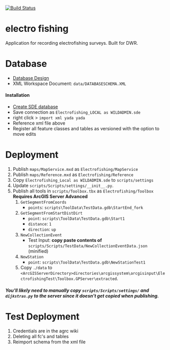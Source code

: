 [![Build Status](https://travis-ci.com/agrc/electrofishing.svg?branch=master)](https://travis-ci.com/agrc/electrofishing)

# electro fishing
Application for recording electrofishing surveys. Built for DWR.

# Database
- [Database Design](https://docs.google.com/spreadsheets/d/1_LhNljqvb9GMxpMWlx_CnQo9FuZ5MNwoO3jzTORcxn0/edit#gid=0)
- XML Workspace Document: `data/DATABASESCHEMA.XML`

#### Installation
- [Create SDE database](http://wiki.agrc.utah.gov/sql-server-set-up-on-dev-machine/)
- Save connection as `Electrofishing_LOCAL as WILDADMIN.sde`
- right click > `import xml yada yada`
- Reference xml file above
- Register all feature classes and tables as versioned with the option to move edits

# Deployment
1. Publish `maps/MapService.mxd` as `Electrofishing/MapService`
1. Publish `maps/Reference.mxd` as `Electrofishing/Reference`
1. Copy `Electrofishing_Local as WILDADMIN.sde` to `scripts/settings`
1. Update `scripts/Scripts/settings/__init__.py`.
1. Publish all tools in `scripts/Toolbox.tbx` as `Electrofishing/Toolbox` **Requires ArcGIS Server Advanced**
    1. `GetSegmentFromCoords`
        - `points`: `scripts\ToolData\TestData.gdb\StartEnd_fork`
    1. `GetSegmentFromStartDistDirt`
        - `point`: `scripts\ToolData\TestData.gdb\Start1`
        - `distance`: `1`
        - `direction`: `up`
    1. `NewCollectionEvent`
        - Test Input: **copy paste contents of** `scripts/Scripts/TestData/NewCollectionEventData.json` (minified)
    1. `NewStation`
        - `point`: `scripts\ToolData\TestData.gdb\NewStationTest1`
    1. Copy `./data` to `<ArcGISServerDirectory>directories\arcgissystem\arcgisinput\ElectrofishingTest\Toolbox.GPServer\extracted`.

##### You'll likely need to manually copy `scripts/Scripts/settings/` and `dijkstras.py` to the server since it doesn't get copied when publishing.

# Test Deployment
1. Credentials are in the agrc wiki
2. Deleting all fc's and tables
3. Reimport schema from the xml file

